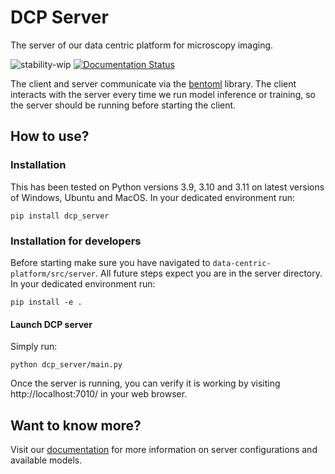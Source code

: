 # DCP Server

The server of our data centric platform for microscopy imaging.

![stability-wip](https://img.shields.io/badge/stability-work_in_progress-lightgrey.svg)
[![Documentation Status](https://readthedocs.org/projects/data-centric-platform/badge/?version=latest)](https://data-centric-platform.readthedocs.io/en/latest/?badge=latest)

The client and server communicate via the [bentoml](https://www.bentoml.com/?gclid=Cj0KCQiApKagBhC1ARIsAFc7Mc6iqOLi2OcLtqMbGx1KrFjtLUEZ-bhnqlT2zWREE0x7JImhtNmKlFEaAvSSEALw_wcB) library. The client interacts with the server every time we run model inference or training, so the server should be running before starting the client.

## How to use?

### Installation
This has been tested on Python versions 3.9, 3.10 and 3.11 on latest versions of Windows, Ubuntu and MacOS. In your dedicated environment run:
```
pip install dcp_server
```

### Installation for developers
Before starting make sure you have navigated to ```data-centric-platform/src/server```. All future steps expect you are in the server directory. In your dedicated environment run:
```
pip install -e .
```

#### Launch DCP server
Simply run:
```
python dcp_server/main.py
```
Once the server is running, you can verify it is working by visiting http://localhost:7010/ in your web browser.

## Want to know more?
Visit our [documentation](https://data-centric-platform.readthedocs.io/en/latest/dcp_server_installation.html) for more information on server configurations and available models.
